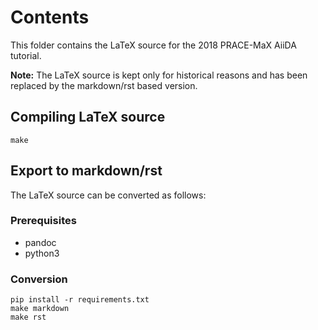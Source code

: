 # Contents

This folder contains the LaTeX source for the 2018 PRACE-MaX AiiDA tutorial.

**Note:** The LaTeX source is kept only for historical reasons
and has been replaced by the markdown/rst based version.

## Compiling LaTeX source

```
make
```

## Export to markdown/rst

The LaTeX source can be converted as follows:

### Prerequisites

 * pandoc
 * python3

### Conversion

```
pip install -r requirements.txt
make markdown
make rst
```
